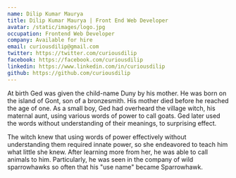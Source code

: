 ```yaml
---
name: Dilip Kumar Maurya
title: Dilip Kumar Maurya | Front End Web Developer
avatar: /static/images/logo.jpg
occupation: Frontend Web Developer
company: Available for hire
email: curiousdilip@gmail.com
twitter: https://twitter.com/curiousdilip
facebook: https://facebook.com/curiousdilip
linkedin: https://www.linkedin.com/in/curiousdilip
github: https://github.com/curiousdilip
---
```


At birth Ged was given the child-name Duny by his mother. He was born on the island of Gont, son of a bronzesmith. His mother died before he reached the age of one. As a small boy, Ged had overheard the village witch, his maternal aunt, using various words of power to call goats. Ged later used the words without understanding of their meanings, to surprising effect.

The witch knew that using words of power effectively without understanding them required innate power, so she endeavored to teach him what little she knew. After learning more from her, he was able to call animals to him. Particularly, he was seen in the company of wild sparrowhawks so often that his "use name" became Sparrowhawk.
